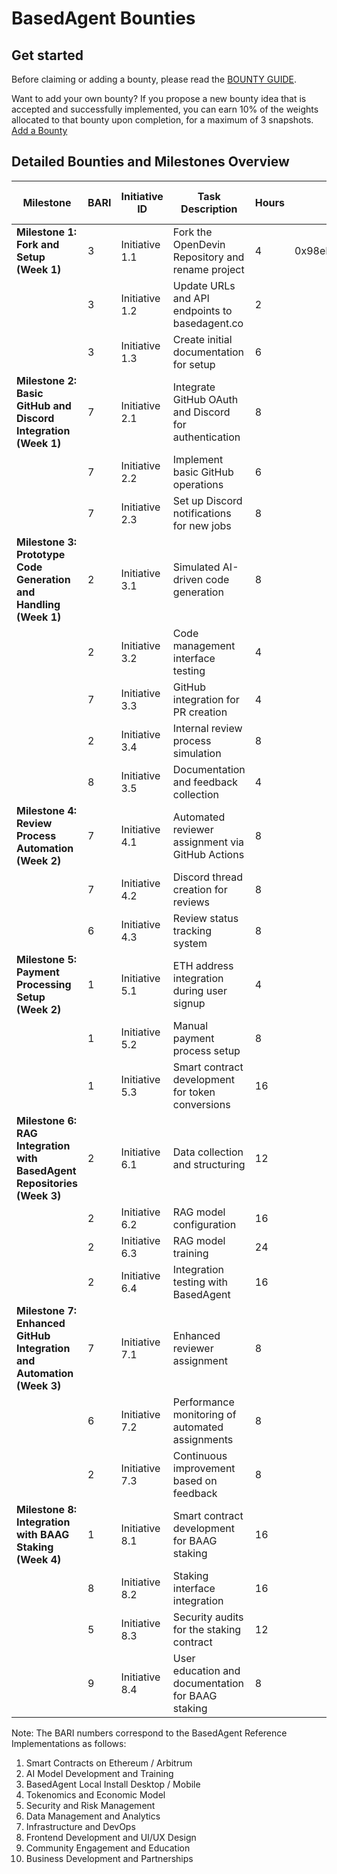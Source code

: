 # BasedAgent Bounties

## Get started
Before claiming or adding a bounty, please read the [BOUNTY GUIDE](https://github.com/Morlabs/BasedAgent/blob/main/Docs/!KEYDOCS%2520README%2520FIRST!/Code%20Providers/Contributor%20Guide.md#basedagent-bounties).

Want to add your own bounty? If you propose a new bounty idea that is accepted and successfully implemented, you can earn 10% of the weights allocated to that bounty upon completion, for a maximum of 3 snapshots. [Add a Bounty](https://docs.google.com/forms/d/e/1FAIpQLSdeWhidlNjIF2QdQDqGHTYtzNFbIBvo8O1UQNQ08RgRkuTxcA/viewform?usp=sf_link)

## Detailed Bounties and Milestones Overview

| Milestone                                 | BARI | Initiative ID | Task Description                                       | Hours | Wallet Address                             | Link to Issue | Link to Work        | Description of Initiative | Date of Completion | Status     |
| ----------------------------------------- | ---- | ------------- | ------------------------------------------------------ | ----- | ------------------------------------------ | ------------- | ------------------- | ------------------------- | ----------------- | ---------- |
| **Milestone 1: Fork and Setup (Week 1)**  | 3    | Initiative 1.1| Fork the OpenDevin Repository and rename project       | 4     | 0x98eFf980C57c9D333340b3856481bF7B8698987c | Link to Issue | Link to Commit #127 | Completed Initiative 1.1  | 12/03/2024        | Completed  |
|                                           | 3    | Initiative 1.2| Update URLs and API endpoints to basedagent.co         | 2     |                                            |               |                     |                           |                   | Open       |
|                                           | 3    | Initiative 1.3| Create initial documentation for setup                 | 6     |                                            |               |                     |                           |                   | Open       |
| **Milestone 2: Basic GitHub and Discord Integration (Week 1)** | 7 | Initiative 2.1 | Integrate GitHub OAuth and Discord for authentication  | 8     |                                            |               |                     |                           |                   | Open       |
|                                           | 7    | Initiative 2.2| Implement basic GitHub operations                      | 6     |                                            |               |                     |                           |                   | Open       |
|                                           | 7    | Initiative 2.3| Set up Discord notifications for new jobs              | 8     |                                            |               |                     |                           |                   | Open       |
| **Milestone 3: Prototype Code Generation and Handling (Week 1)** | 2 | Initiative 3.1 | Simulated AI-driven code generation                    | 8     |                                            |               |                     |                           |                   | Open       |
|                                           | 2    | Initiative 3.2| Code management interface testing                      | 4     |                                            |               |                     |                           |                   | Open       |
|                                           | 7    | Initiative 3.3| GitHub integration for PR creation                     | 4     |                                            |               |                     |                           |                   | Open       |
|                                           | 2    | Initiative 3.4| Internal review process simulation                     | 8     |                                            |               |                     |                           |                   | Open       |
|                                           | 8    | Initiative 3.5| Documentation and feedback collection                  | 4     |                                            |               |                     |                           |                   | Open       |
| **Milestone 4: Review Process Automation (Week 2)** | 7 | Initiative 4.1 | Automated reviewer assignment via GitHub Actions       | 8     |                                            |               |                     |                           |                   | Open       |
|                                           | 7    | Initiative 4.2| Discord thread creation for reviews                    | 8     |                                            |               |                     |                           |                   | Open       |
|                                           | 6    | Initiative 4.3| Review status tracking system                          | 8     |                                            |               |                     |                           |                   | Open       |
| **Milestone 5: Payment Processing Setup (Week 2)** | 1 | Initiative 5.1 | ETH address integration during user signup             | 4     |                                            |               |                     |                           |                   | Open       |
|                                           | 1    | Initiative 5.2| Manual payment process setup                           | 8     |                                            |               |                     |                           |                   | Open       |
|                                           | 1    | Initiative 5.3| Smart contract development for token conversions       | 16    |                                            |               |                     |                           |                   | Open       |
| **Milestone 6: RAG Integration with BasedAgent Repositories (Week 3)** | 2 | Initiative 6.1 | Data collection and structuring                        | 12    |                                            |               |                     |                           |                   | Open       |
|                                           | 2    | Initiative 6.2| RAG model configuration                                | 16    |                                            |               |                     |                           |                   | Open       |
|                                           | 2    | Initiative 6.3| RAG model training                                     | 24    |                                            |               |                     |                           |                   | Open       |
|                                           | 2    | Initiative 6.4| Integration testing with BasedAgent                    | 16    |                                            |               |                     |                           |                   | Open       |
| **Milestone 7: Enhanced GitHub Integration and Automation (Week 3)** | 7 | Initiative 7.1 | Enhanced reviewer assignment                          | 8     |                                            |               |                     |                           |                   | Open       |
|                                           | 6    | Initiative 7.2| Performance monitoring of automated assignments        | 8     |                                            |               |                     |                           |                   | Open       |
|                                           | 2    | Initiative 7.3| Continuous improvement based on feedback               | 8     |                                            |               |                     |                           |                   | Open       |
| **Milestone 8: Integration with BAAG Staking (Week 4)** | 1 | Initiative 8.1 | Smart contract development for BAAG staking             | 16    |                                            |               |                     |                           |                   | Open       |
|                                           | 8    | Initiative 8.2| Staking interface integration                          | 16    |                                            |               |                     |                           |                   | Open       |
|                                           | 5    | Initiative 8.3| Security audits for the staking contract               | 12    |                                            |               |                     |                           |                   | Open       |
|                                           | 9    | Initiative 8.4| User education and documentation for BAAG staking      | 8     |                                            |               |                     |                           |                   | Open       |

Note: The BARI numbers correspond to the BasedAgent Reference Implementations as follows:
1. Smart Contracts on Ethereum / Arbitrum
2. AI Model Development and Training
3. BasedAgent Local Install Desktop / Mobile
4. Tokenomics and Economic Model
5. Security and Risk Management
6. Data Management and Analytics
7. Infrastructure and DevOps
8. Frontend Development and UI/UX Design
9. Community Engagement and Education
10. Business Development and Partnerships
